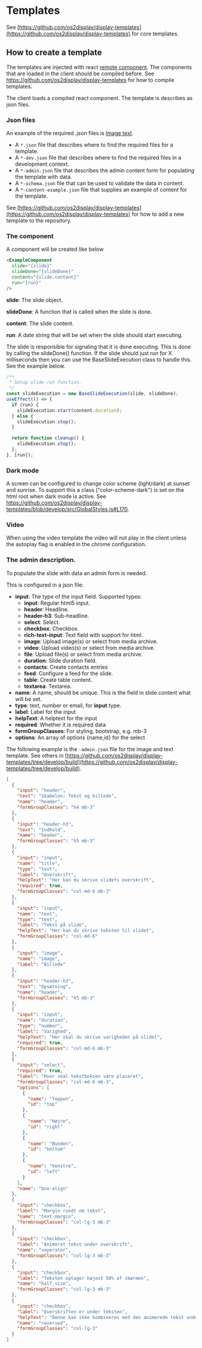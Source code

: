# Templates

See [https://github.com/os2display/display-templates](https://github.com/os2display/display-templates) for core templates.

## How to create a template

The templates are injected with react [remote component](https://github.com/Paciolan/remote-component).
The components that are loaded in the client should be compiled before.
See https://github.com/os2display/display-templates for how to compile templates.

The client loads a compiled react component. The template is describes as json files.

### Json files

An example of the required .json files is [Image text](https://github.com/os2display/display-templates/tree/develop/build/image-text).

* A `*.json` file that describes where to find the required files for a template.
* A `*-dev.json` file that describes where to find the required files in a development context.
* A `*-admin.json` file that describes the admin content form for populating the template with data.
* A `*-schema.json` file that can be used to validate the data in content.
* A `*-content-example.json` file that supplies an example of content for the template.

See [https://github.com/os2display/display-templates](https://github.com/os2display/display-templates) for how to add a new template to the repository.

### The component

A component will be created like below

```html
<ExampleComponent
  slide="{slide}"
  slideDone="{slideDone}"
  content="{slide.content}"
  run="{run}"
/>
```

**slide**: The slide object.

**slideDone**: A function that is called when the slide is done.

**content**: The slide content.

**run**: A date string that will be set when the slide should start executing.

The slide is responsible for signaling that it is done executing.
This is done by calling the slideDone() function.
If the slide should just run for X milliseconds then you can use the BaseSlideExecution class to handle this.
See the example below.

```javascript
/**
 * Setup slide run function.
 */
const slideExecution = new BaseSlideExecution(slide, slideDone);
useEffect(() => {
  if (run) {
    slideExecution.start(content.duration);
  } else {
    slideExecution.stop();
  }

  return function cleanup() {
    slideExecution.stop();
  };
}, [run]);
```

### Dark mode

A screen can be configured to change color scheme (light/dark) at sunset and sunrise.
To support this a class ("color-scheme-dark") is set on the html root when dark mode
is active. See https://github.com/os2display/display-templates/blob/develop/src/GlobalStyles.js#L170.

### Video

When using the video template the video will not play in the client unless the autoplay flag is enabled in the chrome configuration.

### The admin description.

To populate the slide with data an admin form is needed. 

This is configured in a json file:

* **input**: The type of the input field. Supported types:
  * **input**: Regular html5 input.
  * **header**: Headline.
  * **header-h3**: Sub-headline.
  * **select**: Select.
  * **checkbox**: Checkbox.
  * **rich-text-input**: Text field with support for html.
  * **image**: Upload image(s) or select from media archive.
  * **video**: Upload video(s) or select from media archive.
  * **file**: Upload file(s) or select from media archive.
  * **duration**: Slide duration field.
  * **contacts**: Create contacts entries
  * **feed**: Configure a feed for the slide.
  * **table**: Create table content.
  * **textarea**: Textarea.
* **name**: A name, should be unique. This is the field in slide.content what will be set.
* **type**: text, number or email, for **input** type.
* **label**: Label for the input
* **helpText**: A helptext for the input
* **required**: Whether it is required data
* **formGroupClasses**: For styling, bootstrap, e.g. mb-3
* **options**: An array of options {name,id} for the select

The following example is the `-admin.json` file for the image and text template.
See others in [https://github.com/os2display/display-templates/tree/develop/build](https://github.com/os2display/display-templates/tree/develop/build).

```json
[
  {
    "input": "header",
    "text": "Skabelon: Tekst og billede",
    "name": "header",
    "formGroupClasses": "h4 mb-3"
  },
  {
    "input": "header-h3",
    "text": "Indhold",
    "name": "header",
    "formGroupClasses": "h5 mb-3"
  },
  {
    "input": "input",
    "name": "title",
    "type": "text",
    "label": "Overskrift",
    "helpText": "Her kan du skrive slidets overskrift",
    "required": true,
    "formGroupClasses": "col-md-6 mb-3"
  },
  {
    "input": "input",
    "name": "text",
    "type": "text",
    "label": "Tekst på slide",
    "helpText": "Her kan du skrive teksten til slidet",
    "formGroupClasses": "col-md-6"
  },
  {
    "input": "image",
    "name": "image",
    "label": "Billede"
  },
  {
    "input": "header-h3",
    "text": "Opsætning",
    "name": "header",
    "formGroupClasses": "h5 mb-3"
  },
  {
    "input": "input",
    "name": "duration",
    "type": "number",
    "label": "Varighed",
    "helpText": "Her skal du skrive varigheden på slidet",
    "required": true,
    "formGroupClasses": "col-md-6 mb-3"
  },
  {
    "input": "select",
    "required": true,
    "label": "Hvor skal tekstboksen være placeret",
    "formGroupClasses": "col-md-6 mb-3",
    "options": [
      {
        "name": "Toppen",
        "id": "top"
      },
      {
        "name": "Højre",
        "id": "right"
      },
      {
        "name": "Bunden",
        "id": "bottom"
      },
      {
        "name": "Venstre",
        "id": "left"
      }
    ],
    "name": "box-align"
  },
  {
    "input": "checkbox",
    "label": "Margin rundt om tekst",
    "name": "text-margin",
    "formGroupClasses": "col-lg-3 mb-3"
  },
  {
    "input": "checkbox",
    "label": "Animeret tekst under overskrift",
    "name": "seperator",
    "formGroupClasses": "col-lg-3 mb-3"
  },
  {
    "input": "checkbox",
    "label": "Teksten optager højest 50% af skærmen",
    "name": "half_size",
    "formGroupClasses": "col-lg-3 mb-3"
  },
  {
    "input": "checkbox",
    "label": "Overskriften er under teksten",
    "helpText": "Denne kan ikke kombineres med den animerede tekst under overskriften",
    "name": "reversed",
    "formGroupClasses": "col-lg-3"
  }
]
```
